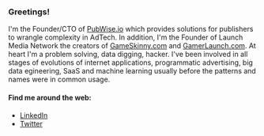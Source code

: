 ### Greetings!

I'm the Founder/CTO of <a href="https://pubwise.io">PubWise.io</a> which provides solutions for publishers to wrangle complexity in AdTech. In addition, I'm the Founder of Launch Media Network the creators of <a href="https://www.GameSkinny.com">GameSkinny.com</a> and <a href="https://www.gamerlaunch.com">GamerLaunch.com</a>. At heart I'm a problem solving, data digging, hacker. I've been involved in all stages of evolutions of internet applications, programmatic advertising, big data egineering, SaaS and machine learning usually before the patterns and names were in common usage.

#### Find me around the web:
- <a href="https://www.linkedin.com/in/stephenjohnston2/">LinkedIn</a>
- <a href="https://www.twitter.com/glstephen">Twitter</a>
